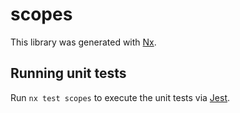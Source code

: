 # scopes

This library was generated with [Nx](https://nx.dev).

## Running unit tests

Run `nx test scopes` to execute the unit tests via [Jest](https://jestjs.io).
